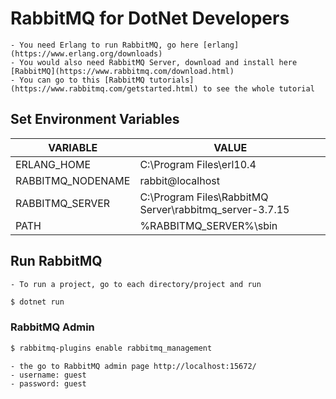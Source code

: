 # RabbitMQ for DotNet Developers

    - You need Erlang to run RabbitMQ, go here [erlang](https://www.erlang.org/downloads)
    - You would also need RabbitMQ Server, download and install here [RabbitMQ](https://www.rabbitmq.com/download.html)
    - You can go to this [RabbitMQ tutorials](https://www.rabbitmq.com/getstarted.html) to see the whole tutorial
  
## Set Environment Variables

| VARIABLE | VALUE |
| ------ | ------ |
| ERLANG_HOME | C:\Program Files\erl10.4 |
| RABBITMQ_NODENAME | rabbit@localhost |
| RABBITMQ_SERVER | C:\Program Files\RabbitMQ Server\rabbitmq_server-3.7.15 |
| PATH | %RABBITMQ_SERVER%\sbin |

## Run RabbitMQ
    - To run a project, go to each directory/project and run

```sh
$ dotnet run
```


### RabbitMQ Admin

```sh
$ rabbitmq-plugins enable rabbitmq_management
```
    - the go to RabbitMQ admin page http://localhost:15672/
    - username: guest
    - password: guest



